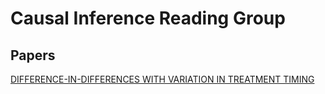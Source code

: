 # Causal Inference Reading Group

## Papers

[DIFFERENCE-IN-DIFFERENCES WITH VARIATION IN TREATMENT TIMING](https://cdn.vanderbilt.edu/vu-my/wp-content/uploads/sites/2318/2019/07/29170757/ddtiming_7_29_2019.pdf)
